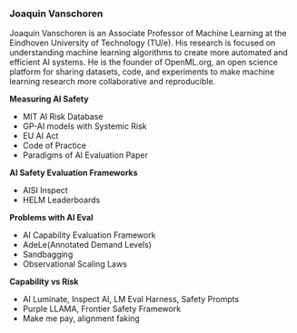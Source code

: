 ### Joaquin Vanschoren

Joaquin Vanschoren is an Associate Professor of Machine Learning at the Eindhoven University of Technology (TU/e). His research is focused on understanding machine learning algorithms to create more automated and efficient AI systems. He is the founder of OpenML.org, an open science platform for sharing datasets, code, and experiments to make machine learning research more collaborative and reproducible.

**Measuring AI Safety**
- MIT AI Risk Database
- GP-AI models with Systemic Risk
- EU AI Act
- Code of Practice
- Paradigms of AI Evaluation Paper

**AI Safety Evaluation Frameworks**
- AISI Inspect
- HELM Leaderboards

**Problems with AI Eval**
- AI Capability Evaluation Framework
- AdeLe(Annotated Demand Levels)
- Sandbagging
- Observational Scaling Laws

**Capability vs Risk**
- AI Luminate, Inspect AI, LM Eval Harness, Safety Prompts
- Purple LLAMA, Frontier Safety Framework
- Make me pay, alignment faking

